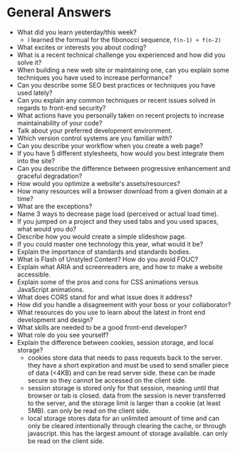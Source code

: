 # General Answers


* What did you learn yesterday/this week?
    - i learned the formual for the fibonocci sequence, `f(n-1) + f(n-2)`
* What excites or interests you about coding?
* What is a recent technical challenge you experienced and how did you solve it?
* When building a new web site or maintaining one, can you explain some techniques you have used to increase performance?
* Can you describe some SEO best practices or techniques you have used lately?
* Can you explain any common techniques or recent issues solved in regards to front-end security?
* What actions have you personally taken on recent projects to increase maintainability of your code?
* Talk about your preferred development environment.
* Which version control systems are you familiar with?
* Can you describe your workflow when you create a web page?
* If you have 5 different stylesheets, how would you best integrate them into the site?
* Can you describe the difference between progressive enhancement and graceful degradation?
* How would you optimize a website's assets/resources?
* How many resources will a browser download from a given domain at a time?
* What are the exceptions?
* Name 3 ways to decrease page load (perceived or actual load time).
* If you jumped on a project and they used tabs and you used spaces, what would you do?
* Describe how you would create a simple slideshow page.
* If you could master one technology this year, what would it be?
* Explain the importance of standards and standards bodies.
* What is Flash of Unstyled Content? How do you avoid FOUC?
* Explain what ARIA and screenreaders are, and how to make a website accessible.
* Explain some of the pros and cons for CSS animations versus JavaScript animations.
* What does CORS stand for and what issue does it address?
* How did you handle a disagreement with your boss or your collaborator?
* What resources do you use to learn about the latest in front end development and design?
* What skills are needed to be a good front-end developer?
* What role do you see yourself?
* Explain the difference between cookies, session storage, and local storage?
    - cookies store data that needs to pass requests back to the server. they have a short expiration and must be used to
    send smaller piece of data (<4KB) and can be read server side. these can be made secure so they cannot be accessed
    on the client side. 
    - session storage is stored only for that session, meaning until that browser or tab is closed. data from the session
    is never transferred to the server, and the storage limit is larger than a cookie (at least 5MB). can only be read on 
    the client side.
    - local storage stores data for an unlimited amount of time and can only be cleared intentionally through clearing the 
    cache, or through javascript. this has the largest amount of storage available. can only be read on the client side.
